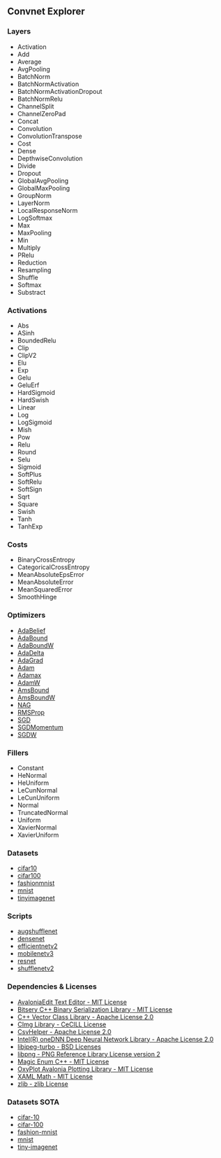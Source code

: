 ## Convnet Explorer

### Layers
* Activation
* Add
* Average
* AvgPooling
* BatchNorm
* BatchNormActivation
* BatchNormActivationDropout
* BatchNormRelu
* ChannelSplit
* ChannelZeroPad
* Concat
* Convolution
* ConvolutionTranspose
* Cost
* Dense
* DepthwiseConvolution
* Divide
* Dropout
* GlobalAvgPooling
* GlobalMaxPooling
* GroupNorm
* LayerNorm
* LocalResponseNorm
* LogSoftmax
* Max
* MaxPooling
* Min
* Multiply
* PRelu
* Reduction
* Resampling
* Shuffle
* Softmax
* Substract

### Activations
* Abs
* ASinh
* BoundedRelu
* Clip
* ClipV2
* Elu
* Exp
* Gelu
* GeluErf
* HardSigmoid
* HardSwish
* Linear
* Log
* LogSigmoid
* Mish
* Pow
* Relu
* Round
* Selu
* Sigmoid
* SoftPlus
* SoftRelu
* SoftSign
* Sqrt
* Square
* Swish
* Tanh
* TanhExp

### Costs
* BinaryCrossEntropy
* CategoricalCrossEntropy
* MeanAbsoluteEpsError
* MeanAbsoluteError
* MeanSquaredError
* SmoothHinge

### Optimizers
* [AdaBelief](https://arxiv.org/pdf/2010.07468)
* [AdaBound](https://arxiv.org/abs/1902.09843)
* [AdaBoundW](https://arxiv.org/abs/1902.09843)
* [AdaDelta](https://arxiv.org/pdf/1609.04747.pdf)
* [AdaGrad](https://arxiv.org/pdf/1609.04747.pdf)
* [Adam](https://arxiv.org/abs/1412.6980)
* [Adamax](https://arxiv.org/pdf/1609.04747.pdf)
* [AdamW](https://arxiv.org/abs/1711.05101)
* [AmsBound](https://arxiv.org/abs/1902.09843)
* [AmsBoundW](https://arxiv.org/abs/1902.09843)
* [NAG](https://arxiv.org/abs/1607.01981)
* [RMSProp](https://arxiv.org/pdf/1609.04747.pdf)
* [SGD](https://arxiv.org/pdf/1609.04747.pdf)
* [SGDMomentum](https://arxiv.org/pdf/1609.04747.pdf)
* [SGDW](https://arxiv.org/abs/1711.05101)

### Fillers
* Constant
* HeNormal
* HeUniform
* LeCunNormal
* LeCunUniform
* Normal
* TruncatedNormal
* Uniform
* XavierNormal
* XavierUniform

### Datasets
* [cifar10](https://www.cs.toronto.edu/~kriz/cifar.html)
* [cifar100](https://www.cs.toronto.edu/~kriz/cifar.html)
* [fashionmnist](https://github.com/zalandoresearch/fashion-mnist)
* [mnist](http://yann.lecun.com/exdb/mnist)
* [tinyimagenet](http://cs231n.stanford.edu/reports/2017/pdfs/930.pdf)

### Scripts
* [augshufflenet](https://arxiv.org/abs/2203.06589)
* [densenet](https://arxiv.org/abs/1608.06993)
* [efficientnetv2](https://arxiv.org/abs/2104.00298)
* [mobilenetv3](https://arxiv.org/abs/1905.02244)
* [resnet](https://arxiv.org/abs/1605.07146)
* [shufflenetv2](https://arxiv.org/abs/1807.11164)

### Dependencies & Licenses
* [AvaloniaEdit Text Editor - MIT License](https://github.com/avaloniaui/avaloniaedit)
* [Bitsery C++ Binary Serialization Library - MIT License](https://github.com/fraillt/bitsery)
* [C++ Vector Class Library - Apache License 2.0](https://github.com/vectorclass)
* [CImg Library - CeCILL License](https://github.com/dtschump/CImg)
* [CsvHelper - Apache License 2.0](https://github.com/joshclose/csvhelper)
* [Intel(R) oneDNN Deep Neural Network Library - Apache License 2.0](https://github.com/oneapi-src/oneDNN)
* [libjpeg-turbo - BSD Licenses](https://github.com/libjpeg-turbo/libjpeg-turbo)
* [libpng - PNG Reference Library License version 2](https://github.com/glennrp/libpng)
* [Magic Enum C++ - MIT License](https://github.com/Neargye/magic_enum)
* [OxyPlot Avalonia Plotting Library - MIT License](https://github.com/oxyplot/oxyplot-avalonia)
* [XAML Math - MIT License](https://github.com/ForNeVeR/xaml-math)
* [zlib - zlib License](https://github.com/madler/zlib)

### Datasets SOTA
* [cifar-10](https://paperswithcode.com/sota/image-classification-on-cifar-10)
* [cifar-100](https://paperswithcode.com/sota/image-classification-on-cifar-100)
* [fashion-mnist](https://paperswithcode.com/sota/image-classification-on-fashion-mnist)
* [mnist](https://paperswithcode.com/sota/image-classification-on-mnist)
* [tiny-imagenet](https://paperswithcode.com/sota/image-classification-on-tiny-imagenet-1)

